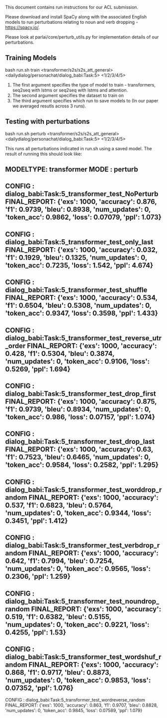 This document contains run instructions for our ACL submission.

Please download and install SpaCy along with the associated English models to run perturbations relating to noun and verb dropping - https://spacy.io/.

Please look at parlai/core/perturb_utils.py for implementation details of our perturbations.

## Training Models

bash run.sh train <transformer/s2s/s2s_att_general> <dailydialog/personachat/dialog_babi:Task:5> <1/2/3/4/5>

1. The first argument specifies the type of model to train - transformers, seq2seq with lstms or seq2seq with lstms and attention.
2. The second argument specifies the dataset to train on
3. The third argument specifies which run to save models to (In our paper we averaged resutls across 3 runs).

## Testing with perturbations

bash run.sh perturb <transformer/s2s/s2s_att_general> <dailydialog/personachat/dialog_babi:Task:5> <1/2/3/4/5>

This runs all perturbations indicated in run.sh using a saved model. The result of running this should look like:

MODELTYPE: transformer
MODE : perturb
---------------------
CONFIG : dialog_babi:Task:5_transformer_test_NoPerturb
FINAL_REPORT: {'exs': 1000, 'accuracy': 0.876, 'f1': 0.9739, 'bleu': 0.8938, 'num_updates': 0, 'token_acc': 0.9862, 'loss': 0.07079, 'ppl': 1.073}
---------------------
CONFIG : dialog_babi:Task:5_transformer_test_only_last
FINAL_REPORT: {'exs': 1000, 'accuracy': 0.032, 'f1': 0.1929, 'bleu': 0.1325, 'num_updates': 0, 'token_acc': 0.7235, 'loss': 1.542, 'ppl': 4.674}
---------------------
CONFIG : dialog_babi:Task:5_transformer_test_shuffle
FINAL_REPORT: {'exs': 1000, 'accuracy': 0.534, 'f1': 0.6504, 'bleu': 0.5308, 'num_updates': 0, 'token_acc': 0.9347, 'loss': 0.3598, 'ppl': 1.433}
---------------------
CONFIG : dialog_babi:Task:5_transformer_test_reverse_utr_order
FINAL_REPORT: {'exs': 1000, 'accuracy': 0.428, 'f1': 0.5304, 'bleu': 0.3874, 'num_updates': 0, 'token_acc': 0.9106, 'loss': 0.5269, 'ppl': 1.694}
---------------------
CONFIG : dialog_babi:Task:5_transformer_test_drop_first
FINAL_REPORT: {'exs': 1000, 'accuracy': 0.875, 'f1': 0.9739, 'bleu': 0.8934, 'num_updates': 0, 'token_acc': 0.986, 'loss': 0.07157, 'ppl': 1.074}
---------------------
CONFIG : dialog_babi:Task:5_transformer_test_drop_last
FINAL_REPORT: {'exs': 1000, 'accuracy': 0.63, 'f1': 0.7523, 'bleu': 0.6465, 'num_updates': 0, 'token_acc': 0.9584, 'loss': 0.2582, 'ppl': 1.295}
---------------------
CONFIG : dialog_babi:Task:5_transformer_test_worddrop_random
FINAL_REPORT: {'exs': 1000, 'accuracy': 0.537, 'f1': 0.6823, 'bleu': 0.5764, 'num_updates': 0, 'token_acc': 0.9344, 'loss': 0.3451, 'ppl': 1.412}
---------------------
CONFIG : dialog_babi:Task:5_transformer_test_verbdrop_random
FINAL_REPORT: {'exs': 1000, 'accuracy': 0.642, 'f1': 0.7994, 'bleu': 0.7254, 'num_updates': 0, 'token_acc': 0.9565, 'loss': 0.2306, 'ppl': 1.259}
---------------------
CONFIG : dialog_babi:Task:5_transformer_test_noundrop_random
FINAL_REPORT: {'exs': 1000, 'accuracy': 0.519, 'f1': 0.6382, 'bleu': 0.5155, 'num_updates': 0, 'token_acc': 0.9221, 'loss': 0.4255, 'ppl': 1.53}
---------------------
CONFIG : dialog_babi:Task:5_transformer_test_wordshuf_random
FINAL_REPORT: {'exs': 1000, 'accuracy': 0.868, 'f1': 0.9717, 'bleu': 0.8873, 'num_updates': 0, 'token_acc': 0.9853, 'loss': 0.07352, 'ppl': 1.076}
---------------------
CONFIG : dialog_babi:Task:5_transformer_test_wordreverse_random
FINAL_REPORT: {'exs': 1000, 'accuracy': 0.863, 'f1': 0.9707, 'bleu': 0.8828, 'num_updates': 0, 'token_acc': 0.9845, 'loss': 0.07589, 'ppl': 1.079}